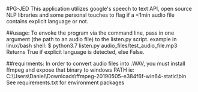 #PG-JED
This application utilizes google's speech to text API, open source NLP libraries
and some personal touches to flag if a <1min audio file contains explicit language or not.

##usage:
To envoke the program via the command line, pass in one argument (the path to an audio file) to the listen.py script.
example in linux/bash shell:  $ python3.7 listen.py audio_files/test_audio_file.mp3
Returns True if explicit language is detected, else False. 

##requirments:
In order to convert audio files into .WAV, you must install ffmpeg and expose that binary to windows PATH ie: C:\Users\Daniel\Downloads\ffmpeg-20190505-e384f6f-win64-static\bin
See requirements.txt for environment packages

